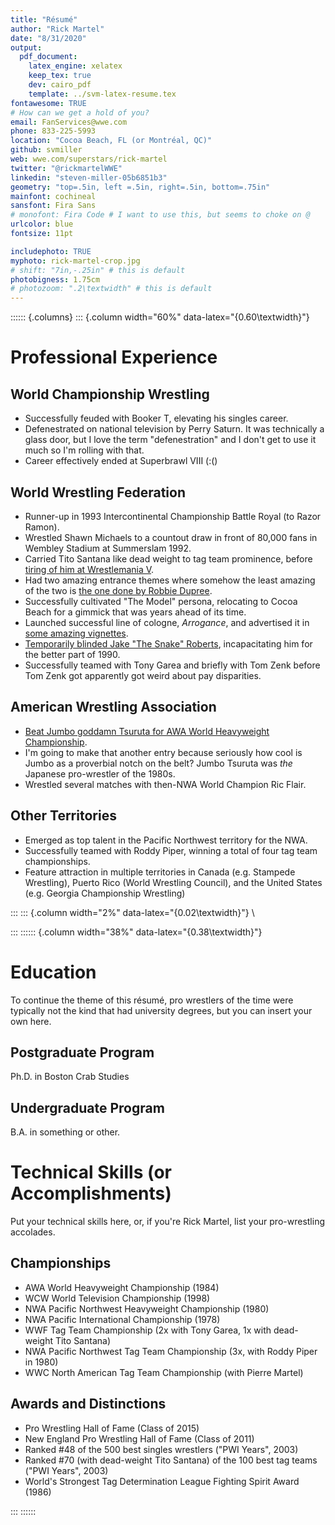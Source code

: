 ```yaml
---
title: "Résumé"
author: "Rick Martel"
date: "8/31/2020"
output:
  pdf_document:
    latex_engine: xelatex
    keep_tex: true
    dev: cairo_pdf
    template: ../svm-latex-resume.tex
fontawesome: TRUE
# How can we get a hold of you?
email: FanServices@wwe.com
phone: 833-225-5993
location: "Cocoa Beach, FL (or Montréal, QC)"
github: svmiller
web: wwe.com/superstars/rick-martel
twitter: "@rickmartelWWE"
linkedin: "steven-miller-05b6851b3"
geometry: "top=.5in, left =.5in, right=.5in, bottom=.75in"
mainfont: cochineal
sansfont: Fira Sans
# monofont: Fira Code # I want to use this, but seems to choke on @
urlcolor: blue
fontsize: 11pt

includephoto: TRUE
myphoto: rick-martel-crop.jpg
# shift: "7in,-.25in" # this is default
photobigness: 1.75cm
# photozoom: ".2\textwidth" # this is default
---
```


<!-- Read more about Pandoc's [fenced_divs](https://pandoc.org/MANUAL.html#extension-fenced_divs) syntax -->

:::::: {.columns}
::: {.column width="60%" data-latex="{0.60\textwidth}"}

# Professional Experience

## World Championship Wrestling

- Successfully feuded with Booker T, elevating his singles career.
- Defenestrated on national television by Perry Saturn. It was technically a glass door, but I love the term "defenestration" and I don't get to use it much so I'm rolling with that.
- Career effectively ended at Superbrawl VIII (:()

## World Wrestling Federation

- Runner-up in 1993 Intercontinental Championship Battle Royal (to Razor Ramon).
- Wrestled Shawn Michaels to a countout draw in front of 80,000 fans in Wembley Stadium at Summerslam 1992.
- Carried Tito Santana like dead weight to tag team prominence, before [tiring of him at Wrestlemania V](https://www.youtube.com/watch?v=VKnWAxg4R68).
- Had two amazing entrance themes where somehow the least amazing of the two is [the one done by Robbie Dupree](https://www.youtube.com/watch?v=1bNr3144GDI).
- Successfully cultivated "The Model" persona, relocating to Cocoa Beach for a gimmick that was years ahead of its time.
- Launched successful line of cologne, _Arrogance_, and advertised it in [some amazing vignettes](https://www.youtube.com/watch?v=zm9AbH7CnBc).
- [Temporarily blinded Jake "The Snake" Roberts](https://www.youtube.com/watch?v=cs7sxJboGWA), incapacitating him for the better part of 1990.
- Successfully teamed with Tony Garea and briefly with Tom Zenk before Tom Zenk got apparently got weird about pay disparities.

## American Wrestling Association

- [Beat Jumbo goddamn Tsuruta for AWA World Heavyweight Championship](https://www.youtube.com/watch?v=c3O_jGZd6EI).
- I'm going to make that another entry because seriously how cool is Jumbo as a proverbial notch on the belt? Jumbo Tsuruta was _the_ Japanese pro-wrestler of the 1980s.
- Wrestled several matches with then-NWA World Champion Ric Flair.

## Other Territories

- Emerged as top talent in the Pacific Northwest territory for the NWA.
- Successfully teamed with Roddy Piper, winning a total of four tag team championships.
- Feature attraction in multiple territories in Canada (e.g. Stampede Wrestling), Puerto Rico (World Wrestling Council), and the United States (e.g. Georgia Championship Wrestling)

:::
::: {.column width="2%" data-latex="{0.02\textwidth}"}
\

<!-- an empty div with an empty character to serve as a column sep -->

:::
:::::: {.column width="38%" data-latex="{0.38\textwidth}"}

# Education

To continue the theme of this résumé, pro wrestlers of the time were typically not the kind that had university degrees, but you can insert your own here.

## Postgraduate Program

Ph.D. in Boston Crab Studies

## Undergraduate Program

B.A. in something or other.

# Technical Skills (or Accomplishments)

Put your technical skills here, or, if you're Rick Martel, list your pro-wrestling accolades.

## Championships

- AWA World Heavyweight Championship (1984)
- WCW World Television Championship (1998)
- NWA Pacific Northwest Heavyweight Championship (1980)
- NWA Pacific International Championship (1978)
- WWF Tag Team Championship (2x with Tony Garea, 1x with dead-weight Tito Santana)
- NWA Pacific Northwest Tag Team Championship (3x, with Roddy Piper in 1980)
- WWC North American Tag Team Championship (with Pierre Martel)

## Awards and Distinctions

- Pro Wrestling Hall of Fame (Class of 2015)
- New England Pro Wrestling Hall of Fame (Class of 2011)
- Ranked #48 of the 500 best singles wrestlers ("PWI Years", 2003)
- Ranked #70 (with dead-weight Tito Santana) of the 100 best tag teams ("PWI Years", 2003)
- World's Strongest Tag Determination League Fighting Spirit Award (1986)

:::
::::::

<!-- If you want another page, this is how you can do it... -->

<!-- \newpage

:::::: {.columns}
::: {.column width="60%" data-latex="{0.60\textwidth}"}




:::
::: {.column width="2%" data-latex="{0.02\textwidth}"}
\


:::
:::::: {.column width="38%" data-latex="{0.38\textwidth}"}


:::
::::::

-->
